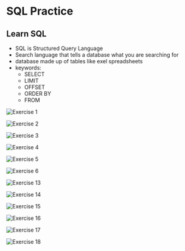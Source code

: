# SQL Practice

## Learn SQL

- SQL is Structured Query Language
- Search language that tells a database what you are searching for
- database made up of tables like exel spreadsheets
- keywords:
  - SELECT
  - LIMIT
  - OFFSET
  - ORDER BY
  - FROM

![Exercise 1](./img/sololearn/exercise-1.png)

![Exercise 2](./img/sololearn/exercise-2.png)

![Exercise 3](./img/sololearn/exercise-3.png)

![Exercise 4](./img/sololearn/exercise-4.png)

![Exercise 5](./img/sololearn/exercise-4.png)

![Exercise 6](./img/sololearn/exercise-6.png)

![Exercise 13](./img/sololearn/exercise-13.png)

![Exercise 14](./img/sololearn/exercise-14.png)

![Exercise 15](./img/sololearn/exercise-15.png)

![Exercise 16](./img/sololearn/exercise-16.png)

![Exercise 17](./img/sololearn/exercise-17.png)

![Exercise 18](./img/sololearn/exercise-18.png)

